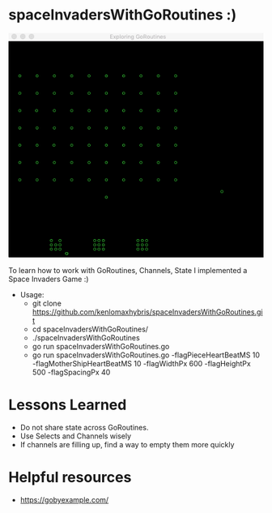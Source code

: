 # spaceInvadersWithGoRoutines :)

![spaceInvadersWithGoRoutines](https://raw.githubusercontent.com/kenlomaxhybris/spaceInvadersWithGoRoutines/master/spaceInvadersWithGoRoutines.png)

To learn how to work with GoRoutines, Channels, State I implemented a Space Invaders Game :)

  - Usage: 
    - git clone https://github.com/kenlomaxhybris/spaceInvadersWithGoRoutines.git
    - cd spaceInvadersWithGoRoutines/
    - ./spaceInvadersWithGoRoutines 
    - go run spaceInvadersWithGoRoutines.go
    - go run spaceInvadersWithGoRoutines.go -flagPieceHeartBeatMS 10 -flagMotherShipHeartBeatMS 10 -flagWidthPx 600 -flagHeightPx 500 -flagSpacingPx 40

# Lessons Learned
  - Do not share state across GoRoutines.
  - Use Selects and Channels wisely
  - If channels are filling up, find a way to empty them more quickly
  
# Helpful resources
- https://gobyexample.com/
